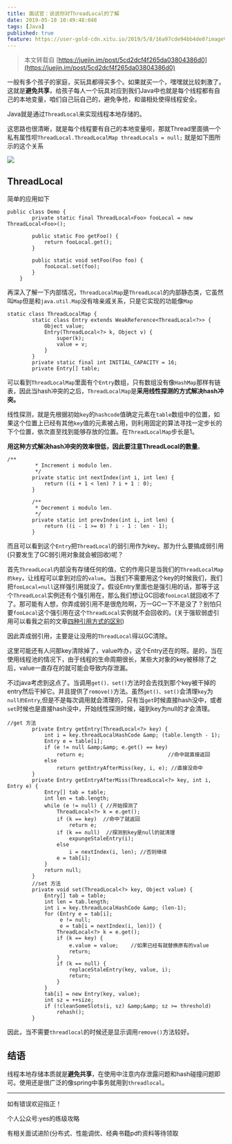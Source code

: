 ```yaml
---
title: 面试官：说说你对ThreadLocal的了解
date: 2019-05-10 10:49:48:048
tags: [Java] 
published: true
feature: https://user-gold-cdn.xitu.io/2019/5/8/16a97cde94bb4de0?imageView2/0/w/1280/h/960/ignore-error/1
---
```

> 本文转载自 [https://juejin.im/post/5cd2dcf4f265da03804386d0](https://juejin.im/post/5cd2dcf4f265da03804386d0) 

一般有多个孩子的家庭，买玩具都得买多个。如果就买一个，嘿嘿就比较刺激了。这就是**避免共享**，给孩子每人一个玩具对应到我们Java中也就是每个线程都有自己的本地变量，咱们自己玩自己的，避免争抢，和谐相处使得线程安全。

Java就是通过`ThreadLocal`来实现线程本地存储的。

这思路也很清晰，就是每个线程要有自己的本地变量呗，那就Thread里面搞一个私有属性呗`ThreadLocal.ThreadLocalMap threadLocals = null;` 就是如下图所示的这个关系

![](https://user-gold-cdn.xitu.io/2019/5/8/16a97cde94bb4de0?imageView2/0/w/1280/h/960/ignore-error/1)

## ThreadLocal

简单的应用如下
```
public class Demo {
		private static final ThreadLocal<Foo> fooLocal = new ThreadLocal<Foo>();
 
		public static Foo getFoo() {
			return fooLocal.get();
		}
 
		public static void setFoo(Foo foo) {
			fooLocal.set(foo);
		}
	}
```

再深入了解一下内部情况，`ThreadLocalMap`是`ThreadLocal`的内部静态类，它虽然叫`Map`但是和`java.util.Map`没有啥亲戚关系，只是它实现的功能像`Map`

```
static class ThreadLocalMap {
        static class Entry extends WeakReference<ThreadLocal<?>> {
            Object value;
            Entry(ThreadLocal<?> k, Object v) {
                super(k);
                value = v;
            }
        }
        private static final int INITIAL_CAPACITY = 16;
        private Entry[] table;
```

可以看到`ThreadLocalMap`里面有个`Entry`数组，只有数组没有像`HashMap`那样有链表，因此当hash冲突的之后，`ThreadLocalMap`是**采用线性探测的方式解决hash冲突。**

线性探测，就是先根据初始`key`的`hashcode`值确定元素在`table`数组中的位置，如果这个位置上已经有其他`key`值的元素被占用，则利用固定的算法寻找一定步长的下个位置，依次直至找到能够存放的位置。在`ThreadLocalMap`步长是1。

**用这种方式解决hash冲突的效率很低，因此要注意ThreadLocal的数量**。
```
/**
         * Increment i modulo len. 
         */
        private static int nextIndex(int i, int len) {
            return ((i + 1 < len) ? i + 1 : 0);
        }

        /**
         * Decrement i modulo len.
         */
        private static int prevIndex(int i, int len) {
            return ((i - 1 >= 0) ? i - 1 : len - 1);
        }
```

而且可以看到这个`Entry`把`ThreadLocal`的弱引用作为key。那为什么要搞成弱引用(只要发生了GC弱引用对象就会被回收)呢？

首先`ThreadLocal`内部没有存储任何的值，它的作用只是当我们的`ThreadLocalMap的key`，让线程可以拿到对应的`value`。当我们不需要用这个key的时候我们，我们把`fooLocal=null`这样强引用就没了。假设Entry里面也是强引用的话，那等于这个`ThreadLocal`实例还有个强引用在，那么我们想让GC回收`fooLocal`就回收不了了。那可能有人想，你弄成弱引用不是很危险啊，万一GC一下不是没了？别怕只要`fooLocal`这个强引用在这个`ThreadLocal`实例就不会回收的。(关于强软弱虚引用可以看我之前的文章[四种引用方式的区别](https://juejin.im/post/5cd386be51882511282b8746))

因此弄成弱引用，主要是让没用的`ThreadLocal`得以GC清除。

这里可能还有人问那key清除掉了，value咋办，这个Entry还在的呀。是的，当在使用线程池的情况下，由于线程的生命周期很长，某些大对象的key被移除了之后，value一直存在的就可能会导致内存泄漏。

不过java考虑到这点了。当调用`get()、set()`方法时会去找到那个key被干掉的entry然后干掉它。并且提供了`remove()`方法。虽然`get()、set()`会清理`key`为`null的Entry`,但是不是每次调用就会清理的，只有当`get`时候直接hash没中，或者`set`时候也是直接hash没中，开始线性探测时候，碰到key为null的才会清理。
```
//get 方法
        private Entry getEntry(ThreadLocal<?> key) {
            int i = key.threadLocalHashCode &amp; (table.length - 1);
            Entry e = table[i];
            if (e != null &amp;&amp; e.get() == key)
                return e;                           //命中就直接返回
            else
                return getEntryAfterMiss(key, i, e); //直接没命中
        }
        private Entry getEntryAfterMiss(ThreadLocal<?> key, int i, Entry e) {
            Entry[] tab = table;
            int len = tab.length;
            while (e != null) { //开始探测了
                ThreadLocal<?> k = e.get();
                if (k == key)  //命中了就返回
                    return e;
                if (k == null)  //探测到key是null的就清理
                    expungeStaleEntry(i);
                else
                    i = nextIndex(i, len); //否则继续
                e = tab[i];
            }
            return null;
        }
        //set 方法
        private void set(ThreadLocal<?> key, Object value) {
            Entry[] tab = table;
            int len = tab.length;
            int i = key.threadLocalHashCode &amp; (len-1);
            for (Entry e = tab[i];
                 e != null;
                 e = tab[i = nextIndex(i, len)]) {
                ThreadLocal<?> k = e.get();
                if (k == key) {
                    e.value = value;    //如果已经有就替换原有的value
                    return;
                }
                if (k == null) {
                    replaceStaleEntry(key, value, i);
                    return;
                }
            }
            tab[i] = new Entry(key, value);
            int sz = ++size;
            if (!cleanSomeSlots(i, sz) &amp;&amp; sz >= threshold)
                rehash();
        }
```

因此，当不需要`threadlocal`的时候还是显示调用`remove()`方法较好。

## 结语

线程本地存储本质就是**避免共享**，在使用中注意内存泄露问题和hash碰撞问题即可。使用还是很广泛的像spring中事务就用到`threadlocal`。

----

如有错误欢迎指正！

个人公众号:yes的练级攻略

有相关面试进阶(分布式、性能调优、经典书籍pdf)资料等待领取
